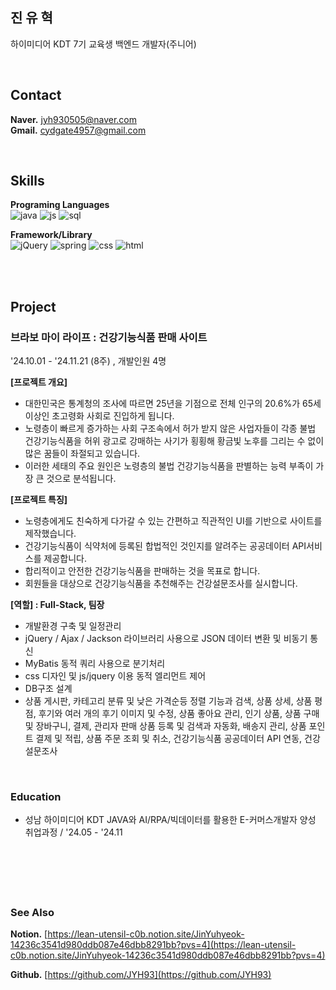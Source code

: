 ## 진 유 혁

하이미디어 KDT 7기 교육생 백엔드 개발자(주니어)
<!--모델 : https://roseline.oopy.io/resume-->


&nbsp;  


## Contact
**Naver.** jyh930505@naver.com        
**Gmail.** cydgate4957@gmail.com   

&nbsp;

## Skills
**Programing Languages**&nbsp;  
  ![java](https://img.shields.io/badge/Java-ED8B00?style=for-the-badge&logo=openjdk&logoColor=white)
  ![js](https://img.shields.io/badge/JavaScript-F7DF1E?style=for-the-badge&logo=JavaScript&logoColor=white)
  ![sql](https://img.shields.io/badge/SQL-4479A1?style=for-the-badge&logo=postgresql&logoColor=white)
&nbsp;


**Framework/Library**&nbsp;  
  ![jQuery](https://img.shields.io/badge/jQuery-0769AD?style=for-the-badge&logo=jquery&logoColor=white)
  ![spring](https://img.shields.io/badge/Spring-6DB33F?style=for-the-badge&logo=spring&logoColor=white)
  ![css](https://img.shields.io/badge/CSS-239120?&style=for-the-badge&logo=css3&logoColor=white)
  ![html](https://img.shields.io/badge/HTML5-E34F26?style=for-the-badge&logo=html5&logoColor=white)
&nbsp;  


<!--
<img src="https://img.shields.io/badge/java-%23ED8B00.svg?style=for-the-badge&logo=java&logoColor=white"/>
  <img src="https://img.shields.io/badge/spring-%236DB33F.svg?style=for-the-badge&logo=spring&logoColor=white"/>
  <img src="https://img.shields.io/badge/mysql-4479A1?style=for-the-badge&logo=mysql&logoColor=white">-->
<!--
(Java를 메인으로 하고, 공고를 보고 필요한 스택만 표시해서 제출.)

<div style="display: flex;">
<img src="https://img.shields.io/badge/html5-E34F26?style=for-the-badge&logo=html5&logoColor=white"> 
<img src="https://img.shields.io/badge/css-1572B6?style=for-the-badge&logo=css3&logoColor=white"> 
<img src="https://img.shields.io/badge/javascript-F7DF1E?style=for-the-badge&logo=javascript&logoColor=black"> 
<img src="https://img.shields.io/badge/bootstrap-7952B3?style=for-the-badge&logo=bootstrap&logoColor=white">
<img src="https://img.shields.io/badge/jquery-0769AD?style=for-the-badge&logo=jquery&logoColor=white">
</div>

<div style="display: flex;">
<img src="https://img.shields.io/badge/mysql-4479A1?style=for-the-badge&logo=mysql&logoColor=white"> 
 
  <img src="https://img.shields.io/badge/spring-6DB33F?style=for-the-badge&logo=spring&logoColor=white"> 
  <img src="https://img.shields.io/badge/apache tomcat-F8DC75?style=for-the-badge&logo=apachetomcat&logoColor=white">
  <br>
  
  <img src="https://img.shields.io/badge/github-181717?style=for-the-badge&logo=github&logoColor=white">
  <img src="https://img.shields.io/badge/git-F05032?style=for-the-badge&logo=git&logoColor=white">
  <img src="https://img.shields.io/badge/fontawesome-339AF0?style=for-the-badge&logo=fontawesome&logoColor=white">
  </div>
-->
&nbsp;  
&nbsp;  




## Project

### 브라보 마이 라이프 : 건강기능식품 판매 사이트
'24.10.01 - '24.11.21 (8주) , 개발인원 4명

**[프로젝트 개요]**
- 대한민국은 통계청의 조사에 따르면 25년을 기점으로 전체 인구의 20.6%가 65세 이상인 초고령화 사회로 진입하게 됩니다.
- 노령층이 빠르게 증가하는 사회 구조속에서 허가 받지 않은 사업자들이 각종 불법 건강기능식품을 허위 광고로 강매하는 사기가 횡횡해 황금빛 노후를 그리는 수 없이 많은 꿈들이 좌절되고 있습니다.
- 이러한 세태의 주요 원인은 노령층의 불법 건강기능식품을 판별하는 능력 부족이 가장 큰 것으로 분석됩니다.

**[프로젝트 특징]**
- 노령층에게도 친숙하게 다가갈 수 있는 간편하고 직관적인 UI를 기반으로 사이트를 제작했습니다.
- 건강기능식품이 식약처에 등록된 합법적인 것인지를 알려주는 공공데이터 API서비스를 제공합니다.
- 합리적이고 안전한 건강기능식품을 판매하는 것을 목표로 합니다.
- 회원들을 대상으로 건강기능식품을 추천해주는 건강설문조사를 실시합니다.
  
**[역할] : Full-Stack, 팀장**
- 개발환경 구축 및 일정관리
- jQuery / Ajax / Jackson 라이브러리 사용으로 JSON 데이터 변환 및 비동기 통신
- MyBatis 동적 쿼리 사용으로 분기처리
- css 디자인 및 js/jquery 이용 동적 엘리먼트 제어
- DB구조 설계
- 상품 게시판, 카테고리 분류 및 낮은 가격순등 정렬 기능과 검색, 상품 상세, 상품 평점, 후기와 여러 개의 후기 이미지 및 수정, 상품 좋아요 관리, 인기 상품, 상품 구매 및 장바구니, 결제, 관리자 판매 상품 등록 및 검색과 자동화, 배송지 관리, 상품 포인트 결제 및 적립, 상품 주문 조회 및 취소, 건강기능식품 공공데이터 API 연동, 건강설문조사


&nbsp;  


### Education
- 성남 하이미디어 KDT JAVA와 AI/RPA/빅데이터를 활용한 E-커머스개발자 양성 취업과정  / '24.05 - '24.11

&nbsp;  


&nbsp;  
---


### See Also

**Notion.** [https://lean-utensil-c0b.notion.site/JinYuhyeok-14236c3541d980ddb087e46dbb8291bb?pvs=4](https://lean-utensil-c0b.notion.site/JinYuhyeok-14236c3541d980ddb087e46dbb8291bb?pvs=4)

**Github.**  [https://github.com/JYH93](https://github.com/JYH93)


